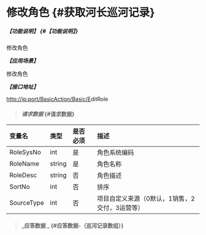 # 修改角色 {#获取河长巡河记录}

##### _【功能说明】_ {#【功能说明】}

修改角色

_**【应用场景】**_

修改角色

_**【接口地址】**_

[http://ip:port/BasicAction/](http://ip:port/HMQuery/PatrolRiver/GetPatrolRivers)[Basic](http://ip:port/HMQuery/PatrolRiver/GetPatrolRivers)[/E](http://ip:port/HMQuery/PatrolRiver/GetPatrolRivers)ditRole

> #### _请求数据_ {#请求数据}

| 变量名 | 类型 | 是否必须 | 描述 |
| :--- | :--- | :--- | :--- |
| RoleSysNo | int | 是 | 角色系统编码 |
| RoleName | string | 是 | 角色名称 |
| RoleDesc | string | 否 | 角色描述 |
| SortNo | int | 否 | 排序 |
| SourceType| int | 否 | 项目自定义来源（0默认，1销售，2交付，3运营等） |


> #### _应答数据 _ {#应答数据-（巡河记录数组）}



